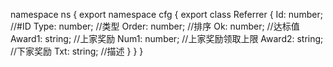 namespace ns {
	export namespace cfg {
		export class Referrer {
			Id: number;		//#ID
			Type: number;		//类型
			Order: number;		//排序
			Ok: number;		//达标值
			Award1: string;		//上家奖励
			Num1: number;		//上家奖励领取上限
			Award2: string;		//下家奖励
			Txt: string;		//描述
		}
	}
}